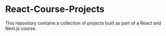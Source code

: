 # React-Course-Projects

This repository contains a collection of projects built as part of a React and Next.js course.

